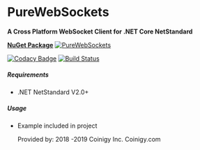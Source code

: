 # PureWebSockets
**A Cross Platform WebSocket Client for .NET Core NetStandard**

**[NuGet Package](https://www.nuget.org/packages/PureWebSockets)** [![PureWebSockets](https://img.shields.io/nuget/v/PureWebSockets.svg)](https://www.nuget.org/packages/PureWebSockets/) 

[![Codacy Badge](https://api.codacy.com/project/badge/Grade/29c72c135c094441a15137cba33f8e49)](https://app.codacy.com/app/ByronAP/PureWebSockets?utm_source=github.com&utm_medium=referral&utm_content=Coinigy/PureWebSockets&utm_campaign=Badge_Grade_Settings)
[![Build Status](https://dev.azure.com/byronap/PuewWebSockets/_apis/build/status/Coinigy.PureWebSockets?branchName=master)](https://dev.azure.com/byronap/PuewWebSockets/_build/latest?definitionId=1&branchName=master)

##### Requirements
* .NET NetStandard V2.0+

##### Usage
* Example included in project
  
  Provided by: 2018 -2019 Coinigy Inc. Coinigy.com
